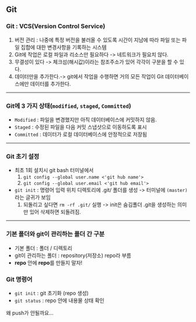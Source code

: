 ## Git 

### Git : VCS(Version Control Service)

1. 버전 관리 : 나중에 특정 버전을 불러올 수 있도록 시간이 지남에 따라 파일 또는 파일 집합에 대한 변경사항을 기록하는 시스템
2. Git에 작업은 로컬 파일과 리소스만 필요하다 -> 네트워크가 필요치 않다.
3. 무결성이 있다 -> 체크섬(해시값)이라는 참조주소가 있어 각각이 구분을 할 수 있다.
4. 데이터만을 추가한다.-> git에서 작업을 수행하면 거의 모든 작업이 Git 데이터베이스에만 데이터를 추가한다.
---
### Git에 3 가지 상태(`modified`, `staged`, `Committed`)

- `Modified` : 파일을 변경했지만 아직 데이터베이스에 커밋하지 않음.
- `Staged` : 수정된 파일을 다음 커밋 스냅샷으로 이동하도록 표시
- `Committed` : 데이터가 로컬 데이터베이스에 안정적으로 저장됨
---

### Git 초기 설정
- 최초 1회 설치시 git bash 터미널에서
    1. `git config --global user.name <'git hub name'>`
    2. `git config --global user.email <'git hub email'>`
- `git init` : 명령어 입력 위치 디렉토리에 .git/ 폴더를 생성 -> 터미널에 `(master)`라는 글귀가 보임
    1. 되돌리고 싶다면 `rm -rf .git/` 실행 -> init은 숨김폴더 .git을 생성하는 의미만 있어 삭제하면 되돌려짐.
---
### 기본 폴더와 git이 관리하는 폴더 간 구분
- 기본 폴더 : 폴더 / 디렉토리
- git이 관리하는 폴더 : repository(저장소) repo라 부름
- **repo** 안에 **repo**를 만들지 말자!

### Git 명령어
- `git init` : git 초기화 (repo 생성)
- `git status` : repo 안에 내용물 상태 확인

왜 push가 안될까요...


